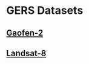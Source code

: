 # GERS Datasets
## [Gaofen-2](https://drive.google.com/file/d/1JZY6SE3Lg2ISibkqTXw3FEqJHOgY8jNM/view?usp=sharing)
## [Landsat-8](https://drive.google.com/file/d/1DPAoa2F4CWohuumefHioynwzpk43-VZk/view?usp=sharing)

